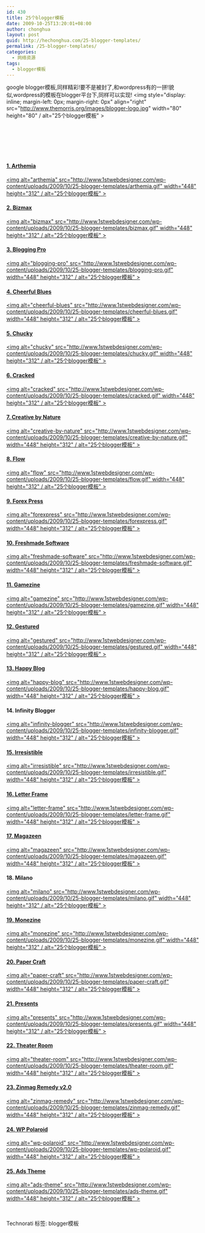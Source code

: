```yaml
---
id: 430
title: 25个blogger模板
date: 2009-10-25T13:20:01+08:00
author: chonghua
layout: post
guid: http://hechonghua.com/25-blogger-templates/
permalink: /25-blogger-templates/
categories:
  - 网络资源
tags:
  - blogger模板
---
```

google blogger模板,同样精彩!要不是被封了,和wordpress有的一拼!貌似,wordpress的模板在blogger平台下,同样可以实现! <img style="display: inline; margin-left: 0px; margin-right: 0px" align="right" src="http://www.themorris.org/images/blogger-logo.jpg" width="80" height="80" / alt="25个blogger模板" >

&#160;

&#160;

&#160;

<!--more-->

#### [1. Arthemia](http://themelib.com/2008/09/arthemia-magazine-blogger-template/)

[<img alt="arthemia" src="http://www.1stwebdesigner.com/wp-content/uploads/2009/10/25-blogger-templates/arthemia.gif" width="448" height="312" / alt="25个blogger模板" >](http://arthemia-blogger-template.blogspot.com/) 

#### [2. Bizmax](http://www.cahayabiru.com/2009/03/blogger-template-bizmax.html)

[<img alt="bizmax" src="http://www.1stwebdesigner.com/wp-content/uploads/2009/10/25-blogger-templates/bizmax.gif" width="448" height="312" / alt="25个blogger模板" >  
](http://www.eblogtemplates.com/blogging-pro-blogger/) 

#### [3. Blogging Pro](http://www.eblogtemplates.com/blogging-pro-blogger/)

[<img alt="blogging-pro" src="http://www.1stwebdesigner.com/wp-content/uploads/2009/10/25-blogger-templates/blogging-pro.gif" width="448" height="312" / alt="25个blogger模板" >](http://blogging-pro-blogger.blogspot.com/) 

#### [4. Cheerful Blues](http://www.bloggertemplatesblog.com/cheerful-blues-blogger-template/)

[<img alt="cheerful-blues" src="http://www.1stwebdesigner.com/wp-content/uploads/2009/10/25-blogger-templates/cheerful-blues.gif" width="448" height="312" / alt="25个blogger模板" >](http://cheerful-blues-btb.blogspot.com/) 

#### [5. Chucky](http://btemplates.com/2009/09/02/chucky/)

[<img alt="chucky" src="http://www.1stwebdesigner.com/wp-content/uploads/2009/10/25-blogger-templates/chucky.gif" width="448" height="312" / alt="25个blogger模板" >](http://btemplates.com/2009/09/02/chucky/demo/) 

#### [6. Cracked](http://www.bloggerstyles.com/cracked-blogger-template/)

[<img alt="cracked" src="http://www.1stwebdesigner.com/wp-content/uploads/2009/10/25-blogger-templates/cracked.gif" width="448" height="312" / alt="25个blogger模板" >](http://www.bloggerstyles.com/go/preview.php?theme=394) 

#### [7. Creative by Nature](http://www.bloggerblogtemplates.com/2009/09/creative-by-nature-blogger-template.html)

[<img alt="creative-by-nature" src="http://www.1stwebdesigner.com/wp-content/uploads/2009/10/25-blogger-templates/creative-by-nature.gif" width="448" height="312" / alt="25个blogger模板" >](http://3.bp.blogspot.com/_Mi7AIQ22soI/SrM1PEMlKzI/AAAAAAAAFk8/IzPKOhhSW7k/s1600-h/creative_by_nature_blogger_theme.JPG) 

#### [8. Flow](http://probloggerdesign.blogspot.com/2009/09/flow-blogger-template.html)

[<img alt="flow" src="http://www.1stwebdesigner.com/wp-content/uploads/2009/10/25-blogger-templates/flow.gif" width="448" height="312" / alt="25个blogger模板" >](http://flow-deluxetemplates.blogspot.com/) 

#### [9. Forex Press](http://www.cahayabiru.com/2009/01/blogger-template-forex-press.html)

[<img alt="forexpress" src="http://www.1stwebdesigner.com/wp-content/uploads/2009/10/25-blogger-templates/forexpress.gif" width="448" height="312" / alt="25个blogger模板" >](http://zinmag-forex-express.blogspot.com/) 

#### [10. Freshmade Software](http://www.deluxetemplates.net/2009/09/freshmade-software-blogger-templates.html)

[<img alt="freshmade-software" src="http://www.1stwebdesigner.com/wp-content/uploads/2009/10/25-blogger-templates/freshmade-software.gif" width="448" height="312" / alt="25个blogger模板" >](http://freshmade-deluxetemplates.blogspot.com/) 

#### [11. Gamezine](http://web2feel.com/gamezine-theme/)

[<img alt="gamezine" src="http://www.1stwebdesigner.com/wp-content/uploads/2009/10/25-blogger-templates/gamezine.gif" width="448" height="312" / alt="25个blogger模板" >](http://gamezine-demo.blogspot.com/) 

#### [12. Gestured](http://www.bloggergallery.com/2009/10/gestured-blogger-template.html)

[<img alt="gestured" src="http://www.1stwebdesigner.com/wp-content/uploads/2009/10/25-blogger-templates/gestured.gif" width="448" height="312" / alt="25个blogger模板" >](http://gestured-bgallery.blogspot.com/) 

#### [13. Happy Blog](http://www.deluxetemplates.net/2009/10/happy-blog-blogger-templates.html)

[<img alt="happy-blog" src="http://www.1stwebdesigner.com/wp-content/uploads/2009/10/25-blogger-templates/happy-blog.gif" width="448" height="312" / alt="25个blogger模板" >](http://happy-blog-deluxe.blogspot.com/) 

#### 14. Infinity Blogger

[<img alt="infinity-blogger" src="http://www.1stwebdesigner.com/wp-content/uploads/2009/10/25-blogger-templates/infinity-blogger.gif" width="448" height="312" / alt="25个blogger模板" >](http://infinity-blogger-template.blogspot.com/) 

#### [15. Irresistible](http://www.deluxetemplates.net/2009/08/irresistible-templates-for-blogger.html)

[<img alt="irresistible" src="http://www.1stwebdesigner.com/wp-content/uploads/2009/10/25-blogger-templates/irresistible.gif" width="448" height="312" / alt="25个blogger模板" >](http://irresistible-deluxetemplates.blogspot.com/) 

#### [16. Letter Frame](http://veerublog.blogspot.com/2009/08/letter-frame-blogger-template.html)

[<img alt="letter-frame" src="http://www.1stwebdesigner.com/wp-content/uploads/2009/10/25-blogger-templates/letter-frame.gif" width="448" height="312" / alt="25个blogger模板" >](http://letterframe-btemplates.blogspot.com/) 

#### [17. Magazeen](http://zonacerebral.com/2009/03/plantilla-blogger-magazeen.html)

[<img alt="magazeen" src="http://www.1stwebdesigner.com/wp-content/uploads/2009/10/25-blogger-templates/magazeen.gif" width="448" height="312" / alt="25个blogger模板" >](http://magazeenzc.blogspot.com/) 

#### 18. Milano

[<img alt="milano" src="http://www.1stwebdesigner.com/wp-content/uploads/2009/10/25-blogger-templates/milano.gif" width="448" height="312" / alt="25个blogger模板" >](http://clean-milano-template-hive.blogspot.com/) 

#### [19. Monezine](http://www.cahayabiru.com/2009/03/blogger-template-zinmag-monezine.html)

[<img alt="monezine" src="http://www.1stwebdesigner.com/wp-content/uploads/2009/10/25-blogger-templates/monezine.gif" width="448" height="312" / alt="25个blogger模板" >](http://monezine-demo.blogspot.com/) 

#### [20. Paper Craft](http://www.bloggertemplateplace.com/2009/10/paper-craft-blogger-template.html)

[<img alt="paper-craft" src="http://www.1stwebdesigner.com/wp-content/uploads/2009/10/25-blogger-templates/paper-craft.gif" width="448" height="312" / alt="25个blogger模板" >](http://paper-craft-demo.blogspot.com/) 

#### [21. Presents](http://www.deluxetemplates.net/2009/10/blogger-templates-presents.html)

[<img alt="presents" src="http://www.1stwebdesigner.com/wp-content/uploads/2009/10/25-blogger-templates/presents.gif" width="448" height="312" / alt="25个blogger模板" >](http://presents-deluxetemplates.blogspot.com/) 

#### [22. Theater Room](http://www.bloggerstyles.com/theater-room-blogger-template/)

[<img alt="theater-room" src="http://www.1stwebdesigner.com/wp-content/uploads/2009/10/25-blogger-templates/theater-room.gif" width="448" height="312" / alt="25个blogger模板" >](http://www.bloggerstyles.com/go/preview.php?theme=396) 

#### [23. Zinmag Remedy v2.0](http://www.bloggerstyles.com/zinmag-remedy-blogger-styles/)

[<img alt="zinmag-remedy" src="http://www.1stwebdesigner.com/wp-content/uploads/2009/10/25-blogger-templates/zinmag-remedy.gif" width="448" height="312" / alt="25个blogger模板" >](http://www.bloggerstyles.com/go/preview.php?theme=6) 

#### [24. WP Polaroid](http://wp-polaroid.blogspot.com/)

[<img alt="wp-polaroid" src="http://www.1stwebdesigner.com/wp-content/uploads/2009/10/25-blogger-templates/wp-polaroid.gif" width="448" height="312" / alt="25个blogger模板" >](http://www.eblogtemplates.com/wp-polaroid-blogger/) 

#### [25. Ads Theme](http://www.eblogtemplates.com/ads-theme-blogger/)

[<img alt="ads-theme" src="http://www.1stwebdesigner.com/wp-content/uploads/2009/10/25-blogger-templates/ads-theme.gif" width="448" height="312" / alt="25个blogger模板" >](http://adstheme.blogspot.com/) 

&#160;</p> 

<div style="padding-bottom: 0px; margin: 0px; padding-left: 0px; padding-right: 0px; display: inline; float: none; padding-top: 0px" id="scid:0767317B-992E-4b12-91E0-4F059A8CECA8:7578fa91-d0e4-4058-a790-fded996d65cd" class="wlWriterEditableSmartContent">
  Technorati 标签: blogger模板
</div>